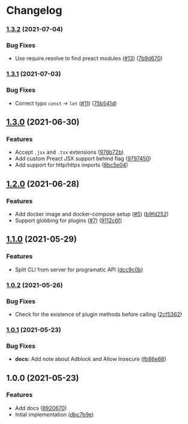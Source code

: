 # Changelog

### [1.3.2](https://www.github.com/projectsophon/df-plugin-dev-server/compare/v1.3.1...v1.3.2) (2021-07-04)


### Bug Fixes

* Use require.resolve to find preact modules ([#13](https://www.github.com/projectsophon/df-plugin-dev-server/issues/13)) ([7b9d670](https://www.github.com/projectsophon/df-plugin-dev-server/commit/7b9d670a81cb538bdfb5446d726032a782d4d71d))

### [1.3.1](https://www.github.com/projectsophon/df-plugin-dev-server/compare/v1.3.0...v1.3.1) (2021-07-03)


### Bug Fixes

* Correct typo `const` -> `let` ([#11](https://www.github.com/projectsophon/df-plugin-dev-server/issues/11)) ([75b541d](https://www.github.com/projectsophon/df-plugin-dev-server/commit/75b541d47c2c5a7c92406f0feadc3646d22dc4b8))

## [1.3.0](https://www.github.com/projectsophon/df-plugin-dev-server/compare/v1.2.0...v1.3.0) (2021-06-30)


### Features

* Accept `.jsx` and `.tsx` extensions ([976b72b](https://www.github.com/projectsophon/df-plugin-dev-server/commit/976b72b1e5c0aac3a9777b04601e1f31c6de1e5b))
* Add custom Preact JSX support behind flag ([9797450](https://www.github.com/projectsophon/df-plugin-dev-server/commit/97974509bee29dc12dd23f04147e6b0c37eadac8))
* Add support for http/https imports ([8bc5e04](https://www.github.com/projectsophon/df-plugin-dev-server/commit/8bc5e046b72f1e2d06cde59c309dc7ff029edc37))

## [1.2.0](https://www.github.com/projectsophon/df-plugin-dev-server/compare/v1.1.0...v1.2.0) (2021-06-28)


### Features

* Add docker image and docker-compose setup ([#5](https://www.github.com/projectsophon/df-plugin-dev-server/issues/5)) ([b9fd252](https://www.github.com/projectsophon/df-plugin-dev-server/commit/b9fd2523c38ca5036bf03b05b8369291fe1129a1))
* Support globbing for plugins ([#7](https://www.github.com/projectsophon/df-plugin-dev-server/issues/7)) ([9112c6f](https://www.github.com/projectsophon/df-plugin-dev-server/commit/9112c6f8aa30aa6ed9bf9b2ac6f853517e276e80))

## [1.1.0](https://www.github.com/projectsophon/df-plugin-dev-server/compare/v1.0.2...v1.1.0) (2021-05-29)


### Features

* Split CLI from server for programatic API ([dcc9c0b](https://www.github.com/projectsophon/df-plugin-dev-server/commit/dcc9c0b3c6f604d5a0e2f0429562e26ce0321c8e))

### [1.0.2](https://www.github.com/projectsophon/df-plugin-dev-server/compare/v1.0.1...v1.0.2) (2021-05-26)


### Bug Fixes

* Check for the existence of plugin methods before calling ([2cf5362](https://www.github.com/projectsophon/df-plugin-dev-server/commit/2cf536276c433c964c21cf0e2520362535c9267b))

### [1.0.1](https://www.github.com/projectsophon/df-plugin-dev-server/compare/v1.0.0...v1.0.1) (2021-05-23)


### Bug Fixes

* **docs:** Add note about Adblock and Allow Insecure ([fb86e68](https://www.github.com/projectsophon/df-plugin-dev-server/commit/fb86e685b5a7c7cd766ba9dee14aa70225987dd6))

## 1.0.0 (2021-05-23)


### Features

* Add docs ([8920670](https://www.github.com/projectsophon/df-plugin-dev-server/commit/8920670853192e6fdd014d666ae4624173c9507f))
* Intial implementation ([dbc7b9e](https://www.github.com/projectsophon/df-plugin-dev-server/commit/dbc7b9e996a0f6a38a8244e2567e1cdce3785abe))
